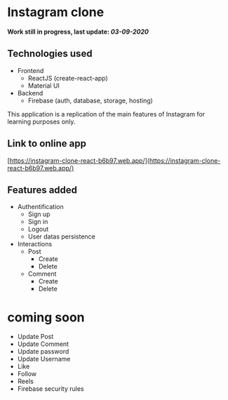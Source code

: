 # Instagram clone

**Work still in progress, last update: _03-09-2020_**

## Technologies used

- Frontend
  - ReactJS (create-react-app)
  - Material UI
- Backend
  - Firebase (auth, database, storage, hosting)

This application is a replication of the main features of Instagram for learning purposes only.

## Link to online app

[https://instagram-clone-react-b6b97.web.app/](https://instagram-clone-react-b6b97.web.app/)

## Features added

- Authentification
  - Sign up
  - Sign in
  - Logout
  - User datas persistence
- Interactions
  - Post
    - Create
    - Delete
  - Comment
    - Create
    - Delete

# coming soon

- Update Post
- Update Comment
- Update password
- Update Username
- Like
- Follow
- Reels
- Firebase security rules
